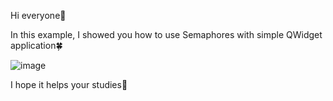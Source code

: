 Hi everyone:blowfish:

In this example, I showed you how to use Semaphores with simple QWidget application:four_leaf_clover:	

![image](https://user-images.githubusercontent.com/91613858/219577248-77bcf0f9-5e6c-4dc6-81d5-e688b2aeac82.png)

I hope it helps your studies:butterfly:	
